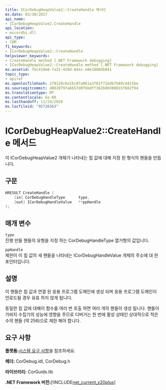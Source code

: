 ```yaml
---
title: ICorDebugHeapValue2::CreateHandle 메서드
ms.date: 03/30/2017
api_name:
- ICorDebugHeapValue2.CreateHandle
api_location:
- mscordbi.dll
api_type:
- COM
f1_keywords:
- ICorDebugHeapValue2::CreateHandle
helpviewer_keywords:
- CreateHandle method [.NET Framework debugging]
- ICorDebugHeapValue2::CreateHandle method [.NET Framework debugging]
ms.assetid: fbc418e8-fa22-420d-84ec-e0e1800db041
topic_type:
- apiref
ms.openlocfilehash: 278120c6e1bc87a061a3f81f71bdb7b89cd421be
ms.sourcegitcommit: d8020797a6657d0fbbdff362b80300815f682f94
ms.translationtype: MT
ms.contentlocale: ko-KR
ms.lasthandoff: 11/24/2020
ms.locfileid: "95726563"
---
```

# <a name="icordebugheapvalue2createhandle-method"></a>ICorDebugHeapValue2::CreateHandle 메서드

이 ICorDebugHeapValue2 개체가 나타내는 힙 값에 대해 지정 된 형식의 핸들을 만듭니다.  
  
## <a name="syntax"></a>구문  
  
```cpp  
HRESULT CreateHandle (  
    [in] CorDebugHandleType      type,
    [out] ICorDebugHandleValue   **ppHandle  
);  
```  
  
## <a name="parameters"></a>매개 변수  

 `type`  
 진행 만들 핸들의 유형을 지정 하는 CorDebugHandleType 열거형의 값입니다.  
  
 `ppHandle`  
 제한이 이 힙 값의 새 핸들을 나타내는 ICorDebugHandleValue 개체의 주소에 대 한 포인터입니다.  
  
## <a name="remarks"></a>설명  

 이 핸들은 힙 값과 연결 된 응용 프로그램 도메인에 생성 되며 응용 프로그램 도메인이 언로드될 경우 유효 하지 않게 됩니다.  
  
 동일한 힙 값에 대해이 함수를 여러 번 호출 하면 여러 개의 핸들이 생성 됩니다. 핸들이 가비지 수집기의 성능에 영향을 주므로 디버거는 한 번에 활성 상태인 상대적으로 적은 수의 핸들 (약 256)으로 제한 해야 합니다.  
  
## <a name="requirements"></a>요구 사항  

 **플랫폼:**[시스템 요구 사항](../../get-started/system-requirements.md)을 참조하세요.  
  
 **헤더:** CorDebug.idl, CorDebug.h  
  
 **라이브러리:** CorGuids.lib  
  
 **.NET Framework 버전:**[!INCLUDE[net_current_v20plus](../../../../includes/net-current-v20plus-md.md)]
